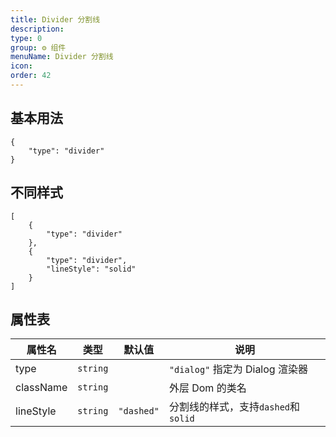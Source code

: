 ```yaml
---
title: Divider 分割线
description: 
type: 0
group: ⚙ 组件
menuName: Divider 分割线
icon: 
order: 42
---
```

## 基本用法

```schema:height="200" scope="body"
{
    "type": "divider"
}
```

## 不同样式

```schema:height="200" scope="body"
[
    {
        "type": "divider"
    },
    {
        "type": "divider",
        "lineStyle": "solid"
    }
]
```

## 属性表

| 属性名    | 类型     | 默认值     | 说明                                |
| --------- | -------- | ---------- | ----------------------------------- |
| type      | `string` |            | `"dialog"` 指定为 Dialog 渲染器     |
| className | `string` |            | 外层 Dom 的类名                     |
| lineStyle | `string` | `"dashed"` | 分割线的样式，支持`dashed`和`solid` |





